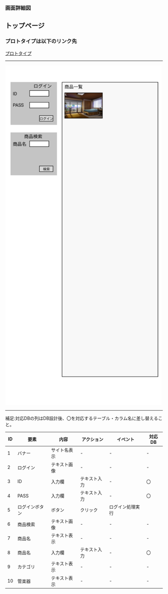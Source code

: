 ### 画面詳細図
## トップページ
### プロトタイプは以下のリンク先
[プロトタイプ](https://www.figma.com/file/A99Xet8o7aoye05faW1r6A/Untitled?node-id=1%3A2)
*****
<img src="../img/toppage.png" width="500">

*****
補足:対応DBの列はDB設計後、〇を対応するテーブル・カラム名に差し替えること。

|ID|要素|内容|アクション|イベント|対応DB|
|---|---|---|---|---|---|
|1|バナー|サイト名表示|-|-|-|
|2|ログイン|テキスト画像|-|-|-|
|3|ID|入力欄|テキスト入力|-|〇|
|4|PASS|入力欄|テキスト入力|-|〇|
|5|ログインボタン|ボタン|クリック|ログイン処理実行||
|6|商品検索|テキスト画像|-|-|-|
|7|商品名|テキスト表示|-|-|-|
|8|商品名|入力欄|テキスト入力|-|〇|
|9|カテゴリ|テキスト表示|-|-|-|
|10|管楽器|テキスト表示|-|-|-|
